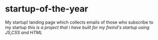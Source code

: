 # startup-of-the-year
My startup! landing page which collects emails of those who subscribe to my startup
*this is a project that i have built for my freind's startup using JS,CSS and HTML*
